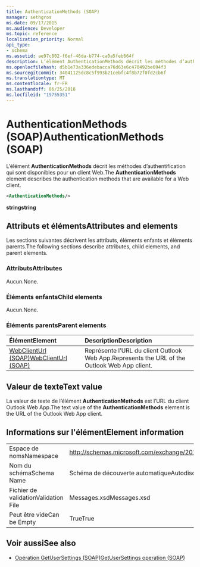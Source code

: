 ```yaml
---
title: AuthenticationMethods (SOAP)
manager: sethgros
ms.date: 09/17/2015
ms.audience: Developer
ms.topic: reference
localization_priority: Normal
api_type:
- schema
ms.assetid: ae97c802-f6ef-46da-b774-ca0a5feb664f
description: L’élément AuthenticationMethods décrit les méthodes d’authentification qui sont disponibles pour un client Web.
ms.openlocfilehash: d5b1e73a336edebacca76d63e6c470492be694f3
ms.sourcegitcommit: 34041125dc8c5f993b21cebfc4f8b72f0fd2cb6f
ms.translationtype: MT
ms.contentlocale: fr-FR
ms.lasthandoff: 06/25/2018
ms.locfileid: "19755351"
---
```

# <a name="authenticationmethods-soap"></a><span data-ttu-id="693c8-103">AuthenticationMethods (SOAP)</span><span class="sxs-lookup"><span data-stu-id="693c8-103">AuthenticationMethods (SOAP)</span></span>

<span data-ttu-id="693c8-104">L’élément **AuthenticationMethods** décrit les méthodes d’authentification qui sont disponibles pour un client Web.</span><span class="sxs-lookup"><span data-stu-id="693c8-104">The **AuthenticationMethods** element describes the authentication methods that are available for a Web client.</span></span> 
  
```XML
<AuthenticationMethods/>
```

 <span data-ttu-id="693c8-105">**string**</span><span class="sxs-lookup"><span data-stu-id="693c8-105">**string**</span></span>
## <a name="attributes-and-elements"></a><span data-ttu-id="693c8-106">Attributs et éléments</span><span class="sxs-lookup"><span data-stu-id="693c8-106">Attributes and elements</span></span>

<span data-ttu-id="693c8-107">Les sections suivantes décrivent les attributs, éléments enfants et éléments parents.</span><span class="sxs-lookup"><span data-stu-id="693c8-107">The following sections describe attributes, child elements, and parent elements.</span></span>
  
### <a name="attributes"></a><span data-ttu-id="693c8-108">Attributs</span><span class="sxs-lookup"><span data-stu-id="693c8-108">Attributes</span></span>

<span data-ttu-id="693c8-109">Aucun.</span><span class="sxs-lookup"><span data-stu-id="693c8-109">None.</span></span>
  
### <a name="child-elements"></a><span data-ttu-id="693c8-110">Éléments enfants</span><span class="sxs-lookup"><span data-stu-id="693c8-110">Child elements</span></span>

<span data-ttu-id="693c8-111">Aucun.</span><span class="sxs-lookup"><span data-stu-id="693c8-111">None.</span></span>
  
### <a name="parent-elements"></a><span data-ttu-id="693c8-112">Éléments parents</span><span class="sxs-lookup"><span data-stu-id="693c8-112">Parent elements</span></span>

|<span data-ttu-id="693c8-113">**Élément**</span><span class="sxs-lookup"><span data-stu-id="693c8-113">**Element**</span></span>|<span data-ttu-id="693c8-114">**Description**</span><span class="sxs-lookup"><span data-stu-id="693c8-114">**Description**</span></span>|
|:-----|:-----|
|[<span data-ttu-id="693c8-115">WebClientUrl (SOAP)</span><span class="sxs-lookup"><span data-stu-id="693c8-115">WebClientUrl (SOAP)</span></span>](webclienturl-soap.md) <br/> |<span data-ttu-id="693c8-116">Représente l’URL du client Outlook Web App.</span><span class="sxs-lookup"><span data-stu-id="693c8-116">Represents the URL of the Outlook Web App client.</span></span>  <br/> |
   
## <a name="text-value"></a><span data-ttu-id="693c8-117">Valeur de texte</span><span class="sxs-lookup"><span data-stu-id="693c8-117">Text value</span></span>

<span data-ttu-id="693c8-118">La valeur de texte de l’élément **AuthenticationMethods** est l’URL du client Outlook Web App.</span><span class="sxs-lookup"><span data-stu-id="693c8-118">The text value of the **AuthenticationMethods** element is the URL of the Outlook Web App client.</span></span> 
  
## <a name="element-information"></a><span data-ttu-id="693c8-119">Informations sur l'élément</span><span class="sxs-lookup"><span data-stu-id="693c8-119">Element information</span></span>

|||
|:-----|:-----|
|<span data-ttu-id="693c8-120">Espace de noms</span><span class="sxs-lookup"><span data-stu-id="693c8-120">Namespace</span></span>  <br/> |http://schemas.microsoft.com/exchange/2010/Autodiscover  <br/> |
|<span data-ttu-id="693c8-121">Nom du schéma</span><span class="sxs-lookup"><span data-stu-id="693c8-121">Schema Name</span></span>  <br/> |<span data-ttu-id="693c8-122">Schéma de découverte automatique</span><span class="sxs-lookup"><span data-stu-id="693c8-122">Autodiscover schema</span></span>  <br/> |
|<span data-ttu-id="693c8-123">Fichier de validation</span><span class="sxs-lookup"><span data-stu-id="693c8-123">Validation File</span></span>  <br/> |<span data-ttu-id="693c8-124">Messages.xsd</span><span class="sxs-lookup"><span data-stu-id="693c8-124">Messages.xsd</span></span>  <br/> |
|<span data-ttu-id="693c8-125">Peut être vide</span><span class="sxs-lookup"><span data-stu-id="693c8-125">Can be Empty</span></span>  <br/> |<span data-ttu-id="693c8-126">True</span><span class="sxs-lookup"><span data-stu-id="693c8-126">True</span></span>  <br/> |
   
## <a name="see-also"></a><span data-ttu-id="693c8-127">Voir aussi</span><span class="sxs-lookup"><span data-stu-id="693c8-127">See also</span></span>

- [<span data-ttu-id="693c8-128">Opération GetUserSettings (SOAP)</span><span class="sxs-lookup"><span data-stu-id="693c8-128">GetUserSettings operation (SOAP)</span></span>](getusersettings-operation-soap.md)

